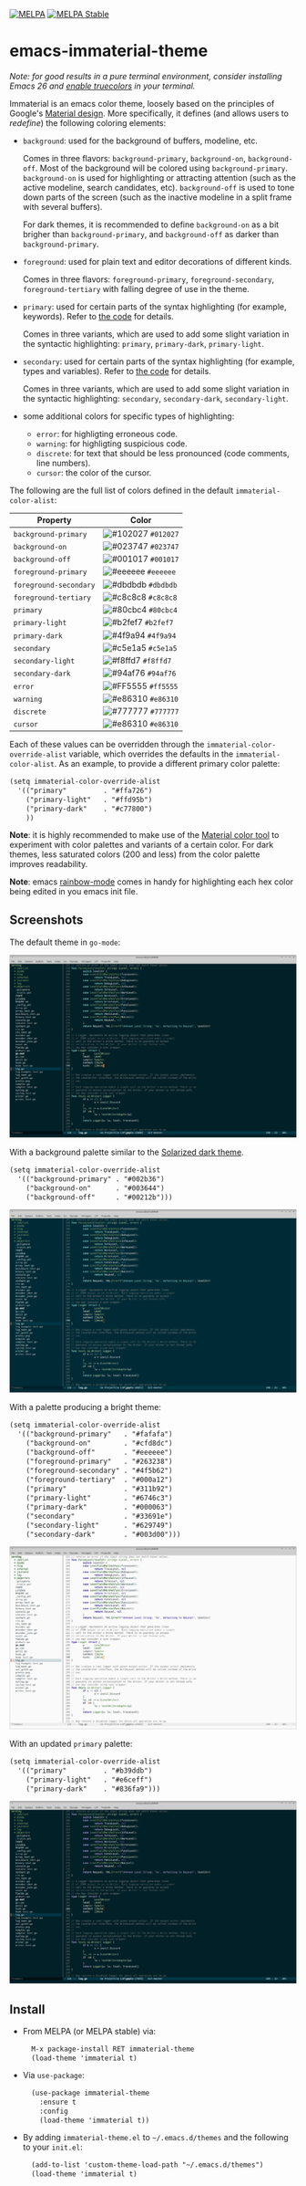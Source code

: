 [![MELPA](https://melpa.org/packages/immaterial-theme-badge.svg)](https://melpa.org/#/immaterial-theme)
[![MELPA Stable](https://stable.melpa.org/packages/immaterial-theme-badge.svg)](https://stable.melpa.org/#/immaterial-theme)


# emacs-immaterial-theme

*Note: for good results in a pure terminal environment, consider installing
Emacs 26 and [enable
truecolors](https://github.com/syl20bnr/spacemacs/wiki/Terminal) in your
terminal.*

Immaterial is an emacs color theme, loosely based on the principles of Google's
[Material
design](https://material.io/design/color/the-color-system.html#color-theme-creation). More
specifically, it defines (and allows users to _redefine_) the following coloring
elements:

- `background`: used for the background of buffers, modeline, etc.

  Comes in three flavors: `background-primary`, `background-on`,
  `background-off`. Most of the background will be colored using
  `background-primary`. `background-on` is used for highlighting or attracting
  attention (such as the active modeline, search candidates,
  etc). `background-off` is used to tone down parts of the screen (such as the
  inactive modeline in a split frame with several buffers).

  For dark themes, it is recommended to define `background-on` as a bit brigher
  than `background-primary`, and `background-off` as darker than
  `background-primary`.

- `foreground`: used for plain text and editor decorations of different kinds.

  Comes in three flavors: `foreground-primary`, `foreground-secondary`,
  `foreground-tertiary` with falling degree of use in the theme.

- `primary`: used for certain parts of the syntax highlighting (for example,
  keywords). Refer to [the code](immaterial-theme.el) for details.

  Comes in three variants, which are used to add some slight variation in the
  syntactic highlighting: `primary`, `primary-dark`, `primary-light`.

- `secondary`: used for certain parts of the syntax highlighting (for example,
  types and variables). Refer to [the code](immaterial-theme.el) for details.

  Comes in three variants, which are used to add some slight variation in the
  syntactic highlighting: `secondary`, `secondary-dark`, `secondary-light`.

- some additional colors for specific types of highlighting:

    - `error`: for highligting erroneous code.
    - `warning`: for highligting suspicious code.
    - `discrete`: for text that should be less pronounced (code comments, line
      numbers).
    - `cursor`: the color of the cursor.

The following are the full list of colors defined in the default
`immaterial-color-alist`:


 | Property               | Color                                                              |
 | --------               | -----                                                              |
 | `background-primary`   | ![#102027](https://placehold.it/15/012027/000000?text=+) `#012027` |
 | `background-on`        | ![#023747](https://placehold.it/15/023747/000000?text=+) `#023747` |
 | `background-off`       | ![#001017](https://placehold.it/15/001017/000000?text=+) `#001017` |
 | `foreground-primary`   | ![#eeeeee](https://placehold.it/15/eeeeee/000000?text=+) `#eeeeee` |
 | `foreground-secondary` | ![#dbdbdb](https://placehold.it/15/dbdbdb/000000?text=+) `#dbdbdb` |
 | `foreground-tertiary`  | ![#c8c8c8](https://placehold.it/15/c8c8c8/000000?text=+) `#c8c8c8` |
 | `primary`              | ![#80cbc4](https://placehold.it/15/4db6ac/000000?text=+) `#80cbc4` |
 | `primary-light`        | ![#b2fef7](https://placehold.it/15/82e9de/000000?text=+) `#b2fef7` |
 | `primary-dark`         | ![#4f9a94](https://placehold.it/15/00867d/000000?text=+) `#4f9a94` |
 | `secondary`            | ![#c5e1a5](https://placehold.it/15/aed581/000000?text=+) `#c5e1a5` |
 | `secondary-light`      | ![#f8ffd7](https://placehold.it/15/e1ffb1/000000?text=+) `#f8ffd7` |
 | `secondary-dark`       | ![#94af76](https://placehold.it/15/7da453/000000?text=+) `#94af76` |
 | `error`                | ![#FF5555](https://placehold.it/15/FF5555/000000?text=+) `#ff5555` |
 | `warning`              | ![#e86310](https://placehold.it/15/e86310/000000?text=+) `#e86310` |
 | `discrete`             | ![#777777](https://placehold.it/15/777777/000000?text=+) `#777777` |
 | `cursor`               | ![#e86310](https://placehold.it/15/e86310/000000?text=+) `#e86310` |

Each of these values can be overridden through the
`immaterial-color-override-alist` variable, which overrides the defaults in the
`immaterial-color-alist`. As an example, to provide a different primary color
palette:

    (setq immaterial-color-override-alist
      '(("primary"         . "#ffa726")
        ("primary-light"   . "#ffd95b")
        ("primary-dark"    . "#c77800")
        ))

**Note**: it is highly recommended to make use of the [Material color
tool](https://material.io/tools/color) to experiment with color palettes and
variants of a certain color. For dark themes, less saturated colors (200 and
less) from the color palette improves readability.

**Note**: emacs [rainbow-mode](https://elpa.gnu.org/packages/rainbow-mode.html)
comes in handy for highlighting each hex color being edited in you emacs init
file.



## Screenshots

The default theme in `go-mode`:

![default theme](screenshots/default-gomode.png)

With a background palette similar to the [Solarized dark
theme](https://ethanschoonover.com/solarized/).

    (setq immaterial-color-override-alist
      '(("background-primary" . "#002b36")
        ("background-on"      . "#003644")
        ("background-off"     . "#00212b")))

![solarized-dark-like theme](screenshots/solarized-dark-like-gomode.png)


With a palette producing a bright theme:

    (setq immaterial-color-override-alist
      '(("background-primary"   . "#fafafa")
        ("background-on"        . "#cfd8dc")
        ("background-off"       . "#eeeeee")
        ("foreground-primary"   . "#263238")
        ("foreground-secondary" . "#4f5b62")
        ("foreground-tertiary"  . "#000a12")
        ("primary"              . "#311b92")
        ("primary-light"        . "#6746c3")
        ("primary-dark"         . "#000063")
        ("secondary"            . "#33691e")
        ("secondary-light"      . "#629749")
        ("secondary-dark"       . "#003d00")))

![bright theme](screenshots/bright-gomode.png)

With an updated `primary` palette:

    (setq immaterial-color-override-alist
      '(("primary"         . "#b39ddb")
        ("primary-light"   . "#e6ceff")
        ("primary-dark"    . "#836fa9")))

![customized theme](screenshots/different-primary-gomode.png)


## Install

- From MELPA (or MELPA stable) via:

        M-x package-install RET immaterial-theme
        (load-theme 'immaterial t)

- Via `use-package`:

        (use-package immaterial-theme
          :ensure t
          :config
          (load-theme 'immaterial t))

- By adding `immaterial-theme.el` to `~/.emacs.d/themes` and the following to
  your `init.el`:

        (add-to-list 'custom-theme-load-path "~/.emacs.d/themes")
        (load-theme 'immaterial t)
